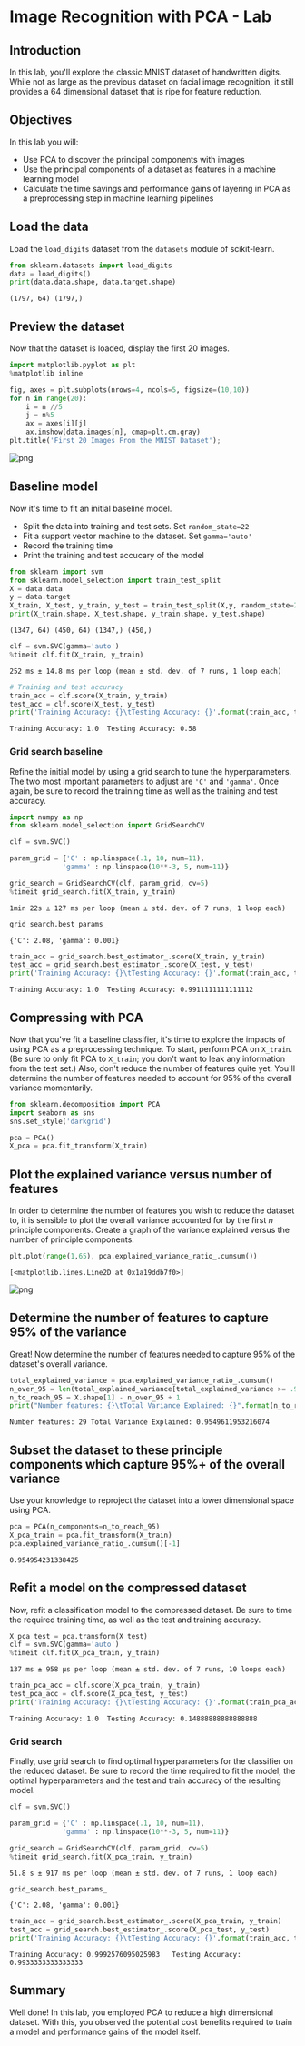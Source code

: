 
# Image Recognition with PCA - Lab

## Introduction

In this lab, you'll explore the classic MNIST dataset of handwritten digits. While not as large as the previous dataset on facial image recognition, it still provides a 64 dimensional dataset that is ripe for feature reduction.

## Objectives

In this lab you will: 

- Use PCA to discover the principal components with images 
- Use the principal components of  a dataset as features in a machine learning model 
- Calculate the time savings and performance gains of layering in PCA as a preprocessing step in machine learning pipelines 

## Load the data

Load the `load_digits` dataset from the `datasets` module of scikit-learn. 


```python
from sklearn.datasets import load_digits
data = load_digits()
print(data.data.shape, data.target.shape)
```

    (1797, 64) (1797,)


## Preview the dataset

Now that the dataset is loaded, display the first 20 images.


```python
import matplotlib.pyplot as plt
%matplotlib inline

fig, axes = plt.subplots(nrows=4, ncols=5, figsize=(10,10))
for n in range(20):
    i = n //5
    j = n%5
    ax = axes[i][j]
    ax.imshow(data.images[n], cmap=plt.cm.gray)
plt.title('First 20 Images From the MNIST Dataset');
```


![png](index_files/index_4_0.png)


## Baseline model

Now it's time to fit an initial baseline model. 

- Split the data into training and test sets. Set `random_state=22` 
- Fit a support vector machine to the dataset. Set `gamma='auto'` 
- Record the training time 
- Print the training and test accucary of the model 


```python
from sklearn import svm
from sklearn.model_selection import train_test_split
X = data.data
y = data.target
X_train, X_test, y_train, y_test = train_test_split(X,y, random_state=22)
print(X_train.shape, X_test.shape, y_train.shape, y_test.shape)
```

    (1347, 64) (450, 64) (1347,) (450,)



```python
clf = svm.SVC(gamma='auto')
%timeit clf.fit(X_train, y_train)
```

    252 ms ± 14.8 ms per loop (mean ± std. dev. of 7 runs, 1 loop each)



```python
# Training and test accuracy
train_acc = clf.score(X_train, y_train)
test_acc = clf.score(X_test, y_test)
print('Training Accuracy: {}\tTesting Accuracy: {}'.format(train_acc, test_acc))
```

    Training Accuracy: 1.0	Testing Accuracy: 0.58


### Grid search baseline

Refine the initial model by using a grid search to tune the hyperparameters. The two most important parameters to adjust are `'C'` and `'gamma'`. Once again, be sure to record the training time as well as the training and test accuracy.


```python
import numpy as np
from sklearn.model_selection import GridSearchCV

clf = svm.SVC()

param_grid = {'C' : np.linspace(.1, 10, num=11),
             'gamma' : np.linspace(10**-3, 5, num=11)}

grid_search = GridSearchCV(clf, param_grid, cv=5)
%timeit grid_search.fit(X_train, y_train)
```

    1min 22s ± 127 ms per loop (mean ± std. dev. of 7 runs, 1 loop each)



```python
grid_search.best_params_
```




    {'C': 2.08, 'gamma': 0.001}




```python
train_acc = grid_search.best_estimator_.score(X_train, y_train)
test_acc = grid_search.best_estimator_.score(X_test, y_test)
print('Training Accuracy: {}\tTesting Accuracy: {}'.format(train_acc, test_acc))
```

    Training Accuracy: 1.0	Testing Accuracy: 0.9911111111111112


## Compressing with PCA

Now that you've fit a baseline classifier, it's time to explore the impacts of using PCA as a preprocessing technique. To start, perform PCA on `X_train`. (Be sure to only fit PCA to `X_train`; you don't want to leak any information from the test set.) Also, don't reduce the number of features quite yet. You'll determine the number of features needed to account for 95% of the overall variance momentarily.


```python
from sklearn.decomposition import PCA
import seaborn as sns
sns.set_style('darkgrid')
```


```python
pca = PCA()
X_pca = pca.fit_transform(X_train)
```

## Plot the explained variance versus number of features

In order to determine the number of features you wish to reduce the dataset to, it is sensible to plot the overall variance accounted for by the first $n$ principle components. Create a graph of the variance explained versus the number of principle components.


```python
plt.plot(range(1,65), pca.explained_variance_ratio_.cumsum())
```




    [<matplotlib.lines.Line2D at 0x1a19ddb7f0>]




![png](index_files/index_17_1.png)


## Determine the number of features to capture 95% of the variance

Great! Now determine the number of features needed to capture 95% of the dataset's overall variance.


```python
total_explained_variance = pca.explained_variance_ratio_.cumsum()
n_over_95 = len(total_explained_variance[total_explained_variance >= .95])
n_to_reach_95 = X.shape[1] - n_over_95 + 1
print("Number features: {}\tTotal Variance Explained: {}".format(n_to_reach_95, total_explained_variance[n_to_reach_95-1]))
```

    Number features: 29	Total Variance Explained: 0.9549611953216074


## Subset the dataset to these principle components which capture 95%+ of the overall variance

Use your knowledge to reproject the dataset into a lower dimensional space using PCA. 


```python
pca = PCA(n_components=n_to_reach_95)
X_pca_train = pca.fit_transform(X_train)
pca.explained_variance_ratio_.cumsum()[-1]
```




    0.954954231338425



## Refit a model on the compressed dataset

Now, refit a classification model to the compressed dataset. Be sure to time the required training time, as well as the test and training accuracy.


```python
X_pca_test = pca.transform(X_test)
clf = svm.SVC(gamma='auto')
%timeit clf.fit(X_pca_train, y_train)
```

    137 ms ± 958 µs per loop (mean ± std. dev. of 7 runs, 10 loops each)



```python
train_pca_acc = clf.score(X_pca_train, y_train)
test_pca_acc = clf.score(X_pca_test, y_test)
print('Training Accuracy: {}\tTesting Accuracy: {}'.format(train_pca_acc, test_pca_acc))
```

    Training Accuracy: 1.0	Testing Accuracy: 0.14888888888888888


### Grid search

Finally, use grid search to find optimal hyperparameters for the classifier on the reduced dataset. Be sure to record the time required to fit the model, the optimal hyperparameters and the test and train accuracy of the resulting model.


```python
clf = svm.SVC()

param_grid = {'C' : np.linspace(.1, 10, num=11),
             'gamma' : np.linspace(10**-3, 5, num=11)}

grid_search = GridSearchCV(clf, param_grid, cv=5)
%timeit grid_search.fit(X_pca_train, y_train)
```

    51.8 s ± 917 ms per loop (mean ± std. dev. of 7 runs, 1 loop each)



```python
grid_search.best_params_
```




    {'C': 2.08, 'gamma': 0.001}




```python
train_acc = grid_search.best_estimator_.score(X_pca_train, y_train)
test_acc = grid_search.best_estimator_.score(X_pca_test, y_test)
print('Training Accuracy: {}\tTesting Accuracy: {}'.format(train_acc, test_acc))
```

    Training Accuracy: 0.9992576095025983	Testing Accuracy: 0.9933333333333333


## Summary

Well done! In this lab, you employed PCA to reduce a high dimensional dataset. With this, you observed the potential cost benefits required to train a model and performance gains of the model itself.
